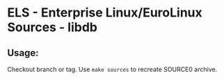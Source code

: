 # ELS - Enterprise Linux/EuroLinux Sources - libdb
 
## Usage:
  Checkout branch or tag. Use `make sources` to recreate  SOURCE0 archive.
